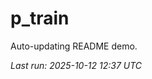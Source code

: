 # p_train

Auto-updating README demo.

<!--START_SECTION:status-->
_Last run: 2025-10-12 12:37 UTC_
<!--END_SECTION:status-->






















































































































































































































































































































































































































































































































































































































































































































































































































































































































































































































































































































































































































































